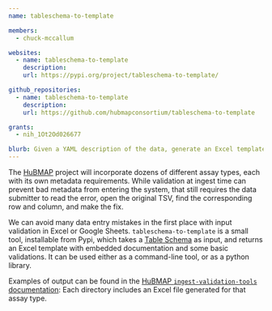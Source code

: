 ```yaml
---
name: tableschema-to-template

members:
  - chuck-mccallum

websites:
  - name: tableschema-to-template
    description:
    url: https://pypi.org/project/tableschema-to-template/

github_repositories:
  - name: tableschema-to-template
    description:
    url: https://github.com/hubmapconsortium/tableschema-to-template

grants:
  - nih_1Ot2Od026677

blurb: Given a YAML description of the data, generate an Excel template with input validation
---
```


The [HuBMAP](/research/projects/hubmap/) project will incorporate dozens of different assay types,
each with its own metadata requirements.
While validation at ingest time can prevent bad metadata from entering the system,
that still requires the data submitter to read the error,
open the original TSV, find the corresponding row and column, and make the fix.

We can avoid many data entry mistakes in the first place with input validation in Excel or Google Sheets.
`tableschema-to-template` is a small tool, installable from Pypi,
which takes a [Table Schema](https://specs.frictionlessdata.io/table-schema/) as input,
and returns an Excel template with embedded documentation and some basic validations.
It can be used either as a command-line tool, or as a python library.

Examples of output can be found in the [HuBMAP `ingest-validation-tools` documentation](https://github.com/hubmapconsortium/ingest-validation-tools/tree/master/docs):
Each directory includes an Excel file generated for that assay type.

